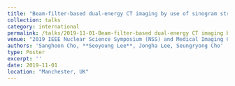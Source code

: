 ```yaml
---
title: "Beam-filter-based dual-energy CT imaging by use of sinogram streaking"
collection: talks
category: international
permalink: /talks/2019-11-01-Beam-filter-based dual-energy CT imaging by use of sinogram streaking
venue: "2019 IEEE Nuclear Science Symposium (NSS) and Medical Imaging Conference (MIC)"
authors: 'Sanghoon Cho, **Seoyoung Lee**, Jongha Lee, Seungryong Cho'
type: Poster
excerpt: ''
date: 2019-11-01
location: "Manchester, UK"
---
```



